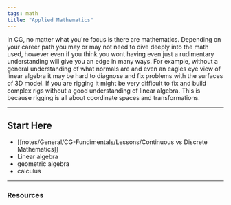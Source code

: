 ```yaml
---
tags: math
title: "Applied Mathematics"
---
```




In CG, no matter what you're focus is there are mathematics. Depending on your career path you may or may not need to dive deeply into the math used, however even if you think you wont having even just a rudimentary understanding will give you an edge in many ways.
For example, without a general understanding of what normals are and even an eagles eye view of linear algebra it may be hard to diagnose and fix problems with the surfaces of 3D model.
If you are rigging it might be very difficult to fix and build complex rigs without a good understanding of linear algebra. This is because rigging is all about coordinate spaces and transformations.

---

## Start Here

- [[notes/General/CG-Fundimentals/Lessons/Continuous vs Discrete Mathematics]]
- Linear algebra
- geometric algebra
- calculus

---
### Resources

